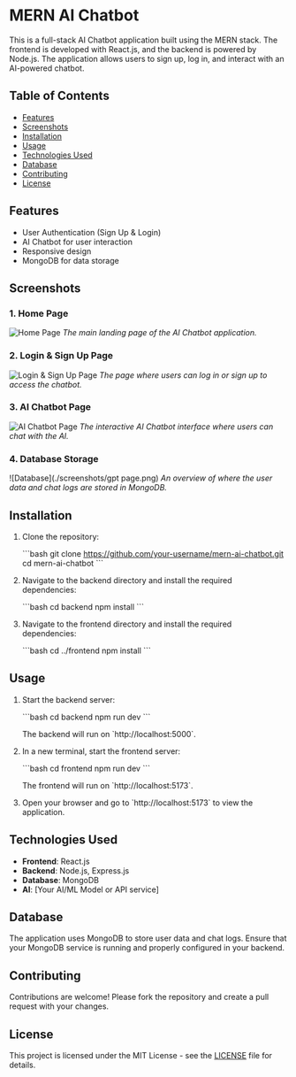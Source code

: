 
# **MERN AI Chatbot**

This is a full-stack AI Chatbot application built using the MERN stack. The frontend is developed with React.js, and the backend is powered by Node.js. The application allows users to sign up, log in, and interact with an AI-powered chatbot.

## **Table of Contents**
- [Features](#features)
- [Screenshots](#screenshots)
- [Installation](#installation)
- [Usage](#usage)
- [Technologies Used](#technologies-used)
- [Database](#database)
- [Contributing](#contributing)
- [License](#license)

## **Features**
- User Authentication (Sign Up & Login)
- AI Chatbot for user interaction
- Responsive design
- MongoDB for data storage

## **Screenshots**

### 1. Home Page
![Home Page](./screenshots/homepage.png)
*The main landing page of the AI Chatbot application.*

### 2. Login & Sign Up Page
![Login & Sign Up Page](./screenshots/login_signup.png)
*The page where users can log in or sign up to access the chatbot.*

### 3. AI Chatbot Page
![AI Chatbot Page](./screenshots/chatbot.png)
*The interactive AI Chatbot interface where users can chat with the AI.*

### 4. Database Storage
![Database](./screenshots/gpt page.png)
*An overview of where the user data and chat logs are stored in MongoDB.*

## **Installation**

1. Clone the repository:

   \`\`\`bash
   git clone https://github.com/your-username/mern-ai-chatbot.git
   cd mern-ai-chatbot
   \`\`\`

2. Navigate to the backend directory and install the required dependencies:

   \`\`\`bash
   cd backend
   npm install
   \`\`\`

3. Navigate to the frontend directory and install the required dependencies:

   \`\`\`bash
   cd ../frontend
   npm install
   \`\`\`

## **Usage**

1. Start the backend server:

   \`\`\`bash
   cd backend
   npm run dev
   \`\`\`

   The backend will run on \`http://localhost:5000\`.

2. In a new terminal, start the frontend server:

   \`\`\`bash
   cd frontend
   npm run dev
   \`\`\`

   The frontend will run on \`http://localhost:5173\`.

3. Open your browser and go to \`http://localhost:5173\` to view the application.

## **Technologies Used**

- **Frontend**: React.js
- **Backend**: Node.js, Express.js
- **Database**: MongoDB
- **AI**: [Your AI/ML Model or API service]

## **Database**

The application uses MongoDB to store user data and chat logs. Ensure that your MongoDB service is running and properly configured in your backend.

## **Contributing**

Contributions are welcome! Please fork the repository and create a pull request with your changes.

## **License**

This project is licensed under the MIT License - see the [LICENSE](LICENSE) file for details.

